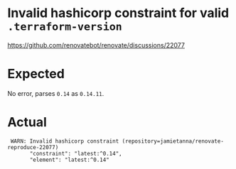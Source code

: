 # Invalid hashicorp constraint for valid `.terraform-version`

https://github.com/renovatebot/renovate/discussions/22077

# Expected

No error, parses `0.14` as `0.14.11`.

# Actual

```
 WARN: Invalid hashicorp constraint (repository=jamietanna/renovate-reproduce-22077)
       "constraint": "latest:^0.14",
       "element": "latest:^0.14"
```
